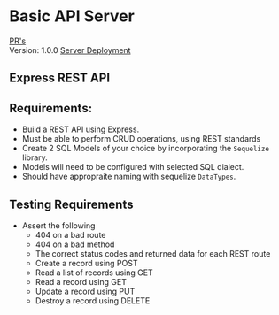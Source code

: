 # Basic API Server
[PR's](https://github.com/Zavvy-Glitch/basic-api-server/pulls?q=is%3Apr+sort%3Aupdated-desc+is%3Aclosed) \
Version: 1.0.0
[Server Deployment](https://chattray-basic-api-server.herokuapp.com/)


## Express REST API

## Requirements:
 -  Build a REST API using Express.
 -  Must be able to perform CRUD operations, using REST standards
 -  Create 2 SQL Models of your choice by incorporating the `Sequelize` library.
 -  Models will need to be configured with selected SQL dialect.
 -  Should have appropraite naming with sequelize `DataTypes`.

## Testing Requirements
- Assert the following
  - 404 on a bad route
  - 404 on a bad method
  - The correct status codes and returned data for each REST route
  - Create a record using POST
  - Read a list of records using GET
  - Read a record using GET
  - Update a record using PUT
  - Destroy a record using DELETE

